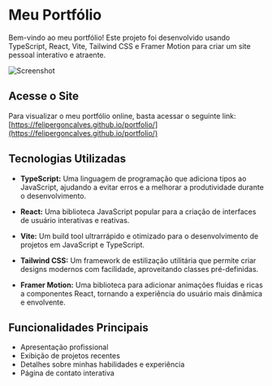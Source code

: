 # Meu Portfólio

Bem-vindo ao meu portfólio! Este projeto foi desenvolvido usando TypeScript, React, Vite, Tailwind CSS e Framer Motion para criar um site pessoal interativo e atraente.

![Screenshot](./screenshot.png)

## Acesse o Site

Para visualizar o meu portfólio online, basta acessar o seguinte link: [https://felipergoncalves.github.io/portfolio/](https://felipergoncalves.github.io/portfolio/)

## Tecnologias Utilizadas

- **TypeScript:** Uma linguagem de programação que adiciona tipos ao JavaScript, ajudando a evitar erros e a melhorar a produtividade durante o desenvolvimento.

- **React:** Uma biblioteca JavaScript popular para a criação de interfaces de usuário interativas e reativas.

- **Vite:** Um build tool ultrarrápido e otimizado para o desenvolvimento de projetos em JavaScript e TypeScript.

- **Tailwind CSS:** Um framework de estilização utilitária que permite criar designs modernos com facilidade, aproveitando classes pré-definidas.

- **Framer Motion:** Uma biblioteca para adicionar animações fluidas e ricas a componentes React, tornando a experiência do usuário mais dinâmica e envolvente.

## Funcionalidades Principais

- Apresentação profissional
- Exibição de projetos recentes
- Detalhes sobre minhas habilidades e experiência
- Página de contato interativa